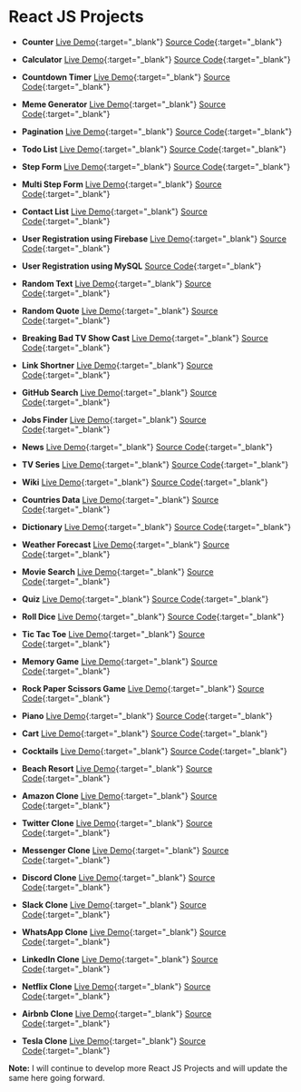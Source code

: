 # React JS Projects

- **Counter** [Live Demo](https://praveenorugantitech.github.io/praveenorugantitech-counter-reactjs/){:target="_blank"} [Source Code](https://github.com/praveenorugantitech/praveenorugantitech-counter-reactjs){:target="_blank"}

- **Calculator** [Live Demo](https://praveenorugantitech.github.io/praveenorugantitech-calculator-reactjs/){:target="_blank"} [Source Code](https://github.com/praveenorugantitech/praveenorugantitech-calculator-reactjs){:target="_blank"}

- **Countdown Timer** [Live Demo](https://praveenorugantitech.github.io/praveenorugantitech-countdown-timer-reactjs/){:target="_blank"} [Source Code](https://github.com/praveenorugantitech/praveenorugantitech-countdown-timer-reactjs){:target="_blank"}

- **Meme Generator** [Live Demo](https://praveenorugantitech.github.io/praveenorugantitech-meme-generator-reactjs/){:target="_blank"} [Source Code](https://github.com/praveenorugantitech/praveenorugantitech-meme-generator-reactjs){:target="_blank"}

- **Pagination** [Live Demo](https://praveenorugantitech.github.io/praveenorugantitech-pagination-reactjs/){:target="_blank"} [Source Code](https://github.com/praveenorugantitech/praveenorugantitech-pagination-reactjs){:target="_blank"}

- **Todo List** [Live Demo](https://praveenorugantitech.github.io/praveenorugantitech-todo-reactjs/){:target="_blank"} [Source Code](https://github.com/praveenorugantitech/praveenorugantitech-todo-reactjs){:target="_blank"}

- **Step Form** [Live Demo](https://praveenorugantitech.github.io/praveenorugantitech-step-form-reactjs/){:target="_blank"} [Source Code](https://github.com/praveenorugantitech/praveenorugantitech-step-form-reactjs){:target="_blank"}

- **Multi Step Form** [Live Demo](https://praveenorugantitech.github.io/praveenorugantitech-multi-step-form-reactjs/){:target="_blank"} [Source Code](https://github.com/praveenorugantitech/praveenorugantitech-multi-step-form-reactjs){:target="_blank"}

- **Contact List** [Live Demo](https://praveenorugantitech.github.io/praveenorugantitech-contact-list-reactjs/){:target="_blank"} [Source Code](https://github.com/praveenorugantitech/praveenorugantitech-contact-list-reactjs){:target="_blank"}

- **User Registration using Firebase** [Live Demo](https://praveenoruganti-user-reg.firebaseapp.com/){:target="_blank"} [Source Code](https://github.com/praveenorugantitech/praveenorugantitech-user-registration-reactjs){:target="_blank"}

- **User Registration using MySQL** [Source Code](https://github.com/praveenorugantitech/praveenorugantitech-user-registration-app-mysql-reactjs){:target="_blank"}

- **Random Text** [Live Demo](https://praveenorugantitech.github.io/praveenorugantitech-random-text-reactjs/){:target="_blank"} [Source Code](https://github.com/praveenorugantitech/praveenorugantitech-random-text-reactjs){:target="_blank"}

- **Random Quote** [Live Demo](https://praveenorugantitech.github.io/praveenorugantitech-random-quote-reactjs/){:target="_blank"} [Source Code](https://github.com/praveenorugantitech/praveenorugantitech-random-quote-reactjs){:target="_blank"}

- **Breaking Bad TV Show Cast** [Live Demo](https://praveenorugantitech.github.io/praveenorugantitech-breaking-bad-cast-reactjs/){:target="_blank"} [Source Code](https://github.com/praveenorugantitech/praveenorugantitech-breaking-bad-cast-reactjs){:target="_blank"}

- **Link Shortner** [Live Demo](https://praveenorugantitech.github.io/praveenorugantitech-link-shortner-reactjs/){:target="_blank"} [Source Code](https://github.com/praveenorugantitech/praveenorugantitech-link-shortner-reactjs){:target="_blank"}

- **GitHub Search** [Live Demo](https://praveenorugantitech.github.io/praveenorugantitech-github-search-reactjs/){:target="_blank"} [Source Code](https://github.com/praveenorugantitech/praveenorugantitech-github-search-reactjs){:target="_blank"}

- **Jobs Finder** [Live Demo](https://praveenorugantitech.github.io/praveenorugantitech-jobs-reactjs/){:target="_blank"} [Source Code](https://github.com/praveenorugantitech/praveenorugantitech-jobs-reactjs){:target="_blank"}

- **News** [Live Demo](https://praveenorugantitech.github.io/praveenorugantitech-news-reactjs/){:target="_blank"} [Source Code](https://github.com/praveenorugantitech/praveenorugantitech-news-reactjs){:target="_blank"}

- **TV Series** [Live Demo](https://praveenorugantitech.github.io/praveenorugantitech-tv-series-reactjs/){:target="_blank"} [Source Code](https://github.com/praveenorugantitech/praveenorugantitech-tv-series-reactjs){:target="_blank"}

- **Wiki** [Live Demo](https://praveenorugantitech.github.io/praveenorugantitech-wiki-reactjs/){:target="_blank"} [Source Code](https://github.com/praveenorugantitech/praveenorugantitech-wiki-reactjs){:target="_blank"}

- **Countries Data** [Live Demo](https://praveenorugantitech.github.io/praveenorugantitech-countries-reactjs/){:target="_blank"} [Source Code](https://github.com/praveenorugantitech/praveenorugantitech-countries-reactjs){:target="_blank"}

- **Dictionary** [Live Demo](https://praveenorugantitech.github.io/praveenorugantitech-dictionary-reactjs/){:target="_blank"} [Source Code](https://github.com/praveenorugantitech/praveenorugantitech-dictionary-reactjs){:target="_blank"}

- **Weather Forecast** [Live Demo](https://praveenorugantitech.github.io/praveenorugantitech-weather-reactjs/){:target="_blank"} [Source Code](https://github.com/praveenorugantitech/praveenorugantitech-weather-reactjs){:target="_blank"}

- **Movie Search** [Live Demo](https://praveenorugantitech.github.io/praveenorugantitech-movie-reactjs/){:target="_blank"} [Source Code](https://github.com/praveenorugantitech/praveenorugantitech-movie-reactjs){:target="_blank"}

- **Quiz** [Live Demo](https://praveenorugantitech.github.io/praveenorugantitech-quiz-reactjs/){:target="_blank"} [Source Code](https://github.com/praveenorugantitech/praveenorugantitech-quiz-reactjs){:target="_blank"}

- **Roll Dice** [Live Demo](https://praveenorugantitech.github.io/praveenorugantitech-roll-dice-reactjs/){:target="_blank"} [Source Code](https://github.com/praveenorugantitech/praveenorugantitech-roll-dice-reactjs){:target="_blank"}

- **Tic Tac Toe** [Live Demo](https://praveenorugantitech.github.io/praveenorugantitech-tic-tac-toe-reactjs/){:target="_blank"} [Source Code](https://github.com/praveenorugantitech/praveenorugantitech-tic-tac-toe-reactjs){:target="_blank"}

- **Memory Game** [Live Demo](https://praveenorugantitech.github.io/praveenorugantitech-memory-game-reactjs/){:target="_blank"} [Source Code](https://github.com/praveenorugantitech/praveenorugantitech-memory-game-reactjs){:target="_blank"}

- **Rock Paper Scissors Game** [Live Demo](https://praveenorugantitech.github.io/praveenorugantitech-rock-paper-scissors-reactjs/){:target="_blank"} [Source Code](https://github.com/praveenorugantitech/praveenorugantitech-rock-paper-scissors-reactjs/){:target="_blank"}

- **Piano** [Live Demo](https://praveenorugantitech.github.io/praveenorugantitech-piano-reactjs/){:target="_blank"} [Source Code](https://github.com/praveenorugantitech/praveenorugantitech-piano-reactjs){:target="_blank"}

- **Cart** [Live Demo](https://praveenorugantitech.github.io/praveenorugantitech-cart-reactjs/){:target="_blank"} [Source Code](https://github.com/praveenorugantitech/praveenorugantitech-cart-reactjs){:target="_blank"}

- **Cocktails** [Live Demo](https://praveenorugantitech.github.io/praveenorugantitech-cocktails-reactjs/){:target="_blank"} [Source Code](https://github.com/praveenorugantitech/praveenorugantitech-cocktails-reactjs){:target="_blank"}

- **Beach Resort** [Live Demo](https://praveenorugantitech.github.io/praveenorugantitech-beach-resort-reactjs/){:target="_blank"} [Source Code](https://github.com/praveenorugantitech/praveenorugantitech-beach-resort-reactjs){:target="_blank"}

- **Amazon Clone** [Live Demo](https://praveenorugantitech-amaz-clone.firebaseapp.com/){:target="_blank"} [Source Code](https://github.com/praveenorugantitech/praveenorugantitech-amazon-clone-reactjs){:target="_blank"}

- **Twitter Clone** [Live Demo](https://praveenoruganti-twitter-clone.firebaseapp.com/){:target="_blank"} [Source Code](https://github.com/praveenorugantitech/praveenorugantitech-twitter-clone-reactjs){:target="_blank"}

- **Messenger Clone** [Live Demo](https://praveenoruganti-msg-clone.firebaseapp.com/){:target="_blank"} [Source Code](https://github.com/praveenorugantitech/praveenorugantitech-messenger-clone-reactjs){:target="_blank"}

- **Discord Clone** [Live Demo](https://praveenoruganti-discord-clone.firebaseapp.com/){:target="_blank"} [Source Code](https://github.com/praveenorugantitech/praveenorugantitech-discord-clone-reactjs){:target="_blank"}

- **Slack Clone** [Live Demo](https://praveenoruganti-slack-clone.firebaseapp.com/){:target="_blank"} [Source Code](https://github.com/praveenorugantitech/praveenorugantitech-slack-clone-reactjs){:target="_blank"}

- **WhatsApp Clone** [Live Demo](https://praveenoruganti-whatsapp-clone.firebaseapp.com/){:target="_blank"} [Source Code](https://github.com/praveenorugantitech/praveenorugantitech-whatsapp-clone-reactjs){:target="_blank"}

- **LinkedIn Clone** [Live Demo](https://praveenoruganti-linkedin-clone.firebaseapp.com/){:target="_blank"} [Source Code](https://github.com/praveenorugantitech/praveenorugantitech-linkedin-clone-reactjs){:target="_blank"}

- **Netflix Clone** [Live Demo](https://praveenorugantitech.github.io/praveenorugantitech-netflix-clone-reactjs/){:target="_blank"} [Source Code](https://github.com/praveenorugantitech/praveenorugantitech-netflix-clone-reactjs){:target="_blank"}

- **Airbnb Clone** [Live Demo](https://praveenorugantitech.github.io/praveenorugantitech-airbnb-clone-reactjs/){:target="_blank"} [Source Code](https://github.com/praveenorugantitech/praveenorugantitech-airbnb-clone-reactjs){:target="_blank"}

- **Tesla Clone** [Live Demo](https://praveenorugantitech.github.io/praveenorugantitech-tesla-clone-reactjs/){:target="_blank"} [Source Code](https://github.com/praveenorugantitech/praveenorugantitech-tesla-clone-reactjs){:target="_blank"}

**Note:** I will continue to develop more React JS Projects and will update the same here going forward.
